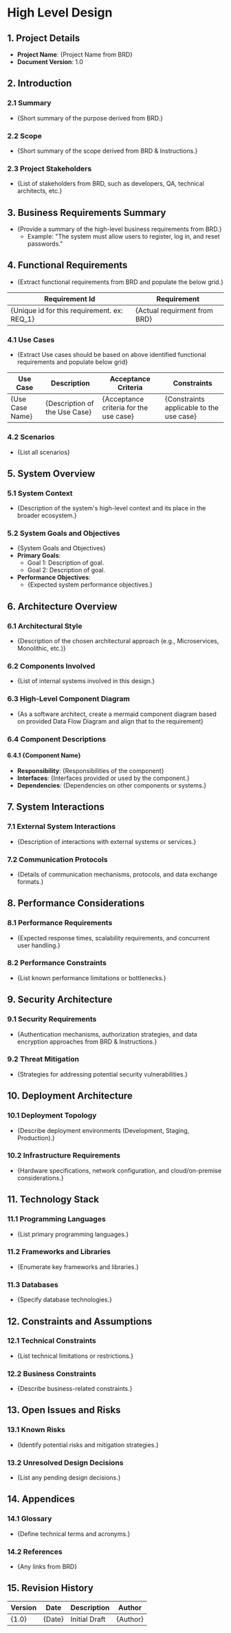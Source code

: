 # High Level Design

## 1. Project Details
- **Project Name**: {Project Name from BRD}
- **Document Version**: 1.0

## 2. Introduction

### 2.1 Summary
- {Short summary of the purpose derived from BRD.}

### 2.2 Scope
- {Short summary of the scope derived from BRD & Instructions.}

### 2.3 Project Stakeholders
- {List of stakeholders from BRD, such as developers, QA, technical architects, etc.}


## 3. Business Requirements Summary
- {Provide a summary of the high-level business requirements from BRD.}
  - Example: "The system must allow users to register, log in, and reset passwords."


## 4. Functional Requirements
- {Extract functional requirements from BRD and populate the below grid.}

|Requirement Id| Requirement |
|--------------|-------------|
|{Unique id for this requirement. ex: REQ_1}| {Actual requirment from BRD}|

### 4.1 Use Cases
- {Extract Use cases should be based on above identified functional requirements and populate below grid}

| Use Case            | Description                                       | Acceptance Criteria                           | Constraints                                      |
|---------------------|---------------------------------------------------|-----------------------------------------------|-------------------------------------------------|
| {Use Case Name}     | {Description of the Use Case}                    | {Acceptance criteria for the use case}       | {Constraints applicable to the use case}       |

### 4.2 Scenarios
- {List all scenarios}

## 5. System Overview

### 5.1 System Context
- {Description of the system's high-level context and its place in the broader ecosystem.}

### 5.2 System Goals and Objectives
- {System Goals and Objectives}
- **Primary Goals**:
  - Goal 1: Description of goal.
  - Goal 2: Description of goal.
- **Performance Objectives**:
  - {Expected system performance objectives.}


## 6. Architecture Overview

### 6.1 Architectural Style
- {Description of the chosen architectural approach (e.g., Microservices, Monolithic, etc.)}

### 6.2 Components Involved
- {List of internal systems involved in this design.}

### 6.3 High-Level Component Diagram
- {As a software architect, create a mermaid component diagram based on provided Data Flow Diagram and align that to the requirement}

### 6.4 Component Descriptions

#### 6.4.1 {Component Name}
- **Responsibility**: {Responsibilities of the component}
- **Interfaces**: {Interfaces provided or used by the component.}
- **Dependencies**: {Dependencies on other components or systems.}


## 7. System Interactions

### 7.1 External System Interactions
- {Description of interactions with external systems or services.}

### 7.2 Communication Protocols
- {Details of communication mechanisms, protocols, and data exchange formats.}


## 8. Performance Considerations

### 8.1 Performance Requirements
- {Expected response times, scalability requirements, and concurrent user handling.}

### 8.2 Performance Constraints
- {List known performance limitations or bottlenecks.}


## 9. Security Architecture

### 9.1 Security Requirements
- {Authentication mechanisms, authorization strategies, and data encryption approaches from BRD & Instructions.}

### 9.2 Threat Mitigation
- {Strategies for addressing potential security vulnerabilities.}


## 10. Deployment Architecture

### 10.1 Deployment Topology
- {Describe deployment environments (Development, Staging, Production).}

### 10.2 Infrastructure Requirements
- {Hardware specifications, network configuration, and cloud/on-premise considerations.}


## 11. Technology Stack

### 11.1 Programming Languages
- {List primary programming languages.}

### 11.2 Frameworks and Libraries
- {Enumerate key frameworks and libraries.}

### 11.3 Databases
- {Specify database technologies.}


## 12. Constraints and Assumptions

### 12.1 Technical Constraints
- {List technical limitations or restrictions.}

### 12.2 Business Constraints
- {Describe business-related constraints.}


## 13. Open Issues and Risks

### 13.1 Known Risks
- {Identify potential risks and mitigation strategies.}

### 13.2 Unresolved Design Decisions
- {List any pending design decisions.}


## 14. Appendices

### 14.1 Glossary
- {Define technical terms and acronyms.}

### 14.2 References
- {Any links from BRD}


## 15. Revision History

| Version | Date       | Description   | Author      |
|---------|------------|---------------|-------------|
| {1.0}   | {Date}     | Initial Draft | {Author}    |
